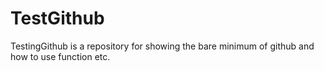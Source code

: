 # TestGithub

TestingGithub is a repository for showing the bare minimum of github and how to use function etc.
